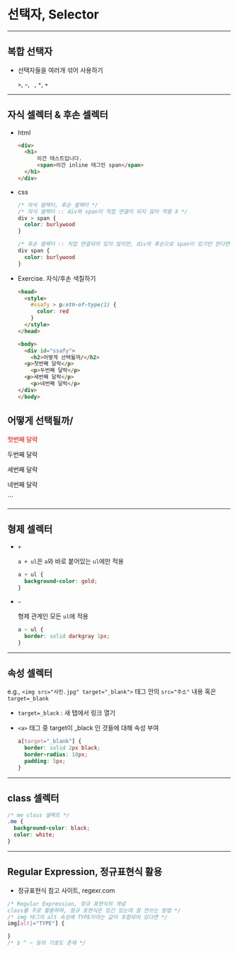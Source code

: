 # 선택자, Selector

---

## 복합 선택자

- 선택자들을 여러개 섞어 사용하기

  `>`, `~`, ` `, `*`, `+`

---

## 자식 셀렉터 & 후손 셀렉터

- html

  ```html
  <div>
  	<h1>
  		이건 테스트입니다.
  		<span>이건 inline 태그인 span</span>
    </h1>
  </div>
  ```

- css

  ```css
  /* 자식 셀렉터, 후손 셀렉터 */
  /* 자식 셀렉터 :: div와 span이 직접 연결이 되지 않아 적용 X */
  div > span {
    color: burlywood
  }
  
  /* 후손 셀렉터 :: 직접 연결되어 있지 않지만, div의 후손으로 span이 있기만 한다면 다음을 적용 */
  div span {
    color: burlywood
  }
  ```

- Exercise. 자식/후손 색칠하기

  ```html
  <head>
    <style>
      #ssafy > p:nth-of-type(2) {
        color: red
      }
    </style>
  </head>

  <body>
    <div id="ssafy">
      <h2>어떻게 선택될까/</h2>
    <p>첫번째 달락</p>
      <p>두번째 달락</p>
    <p>세번째 달락</p>
      <p>네번째 달락</p>
  </div> 
  </body>
<!-- 두번째 달락이 빨간색으로 색칠됨 -->
  <head>
  <style>
      #ssafy > p:nth-child(2) {
      color: red
      }
    </style>
  </head>

  <body>
    <div id="ssafy">
      <h2>어떻게 선택될까/</h2>
    <p>첫번째 달락</p>
      <p>두번째 달락</p>
    <p>세번째 달락</p>
      <p>네번째 달락</p>
  </div> 
  </body>
  <!-- 두번째 달락이 빨간색으로 색칠됨 -->
  ```

---

## 형제 셀렉터

- `+`

  `a + ul`은 `a`와 바로 붙어있는 `ul`에만 적용

  ```css
  a + ul {
    background-color: gold;  
  }
  ```

- `~`

  형제 관계인 모든 `ul`에 적용

  ```css
  a ~ ul {
    border: solid darkgray 1px;
  }
  ```

---

## 속성 셀렉터

e.g., `<img src="사진.jpg" target="_blank">` 태그 안의 `src="주소"` 내용 혹은 `target=_blank`

- `target=_black` : 새 탭에서 링크 열기

- `<a>` 태그 중 target이 _black 인 것들에 대해 속성 부여

  ```css
  a[target="_blank"] {
    border: solid 2px black;
    border-radius: 10px;
    padding: 5px;
  }
  ```

---

## class 셀렉터

```css
/* me class 셀렉트 */
.me {
  background-color: black;
  color: white;
}
```

---

## Regular Expression, 정규표현식 활용

- 정규표현식 참고 사이트, regexr.com

```css
/* Regular Expression, 정규 표현식의 개념
class를 주로 활용하며, 정규 포현식은 있긴 있는데 잘 안쓰는 방법 */
/* img 태그의 alt 속성에 TYPE이라는 값이 포함되어 있다면 */
img[alt|="TYPE"] {

}
/* $ ^ ~ 등의 기호도 존재 */
```